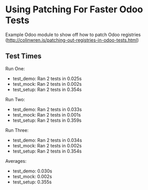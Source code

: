 # Using Patching For Faster Odoo Tests
Example Odoo module to show off how to patch Odoo registries (http://colinwren.is/patching-out-registries-in-odoo-tests.html)

## Test Times
Run One:
 - test_demo:  Ran 2 tests in 0.025s
 - test_mock:  Ran 2 tests in 0.002s
 - test_setup: Ran 2 tests in 0.354s
 
Run Two:
 - test_demo:  Ran 2 tests in 0.033s
 - test_mock:  Ran 2 tests in 0.001s
 - test_setup: Ran 2 tests in 0.359s
 
Run Three:
 - test_demo:  Ran 2 tests in 0.034s
 - test_mock:  Ran 2 tests in 0.002s
 - test_setup: Ran 2 tests in 0.354s
 
Averages:
 - test_demo:  0.030s
 - test_mock:  0.002s
 - test_setup: 0.355s
